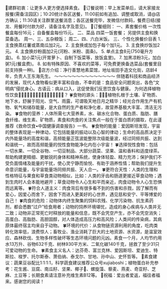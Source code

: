 🌿建群初衷：让更多人更方便选择素食。
🌿订餐说明：早上发菜单后，请大家接龙报餐(需备注园区)；10:20统计各区送餐，11:00前如有追加、调整或取消，请@店方确认；11:30请关注群里送餐消息；各区送餐完毕，发微信付款码，餐费日结(接龙、用餐时付款为好，请备注名字及意见)。
🌿订餐细则：
一、素套餐价格
    一次性餐盒每份16元；
    自备餐盒每份15元。
二、菜品
    四菜一饭套餐；
    另提供主食和换菜备选。
    周一、三、五杂粮饭；
    周二、四、六白米饭。
三、个性化换餐价目表
    1. 主食换蒸红薯或蒸南瓜加2元。
    2. 主食换或加包子每个加1元。
    3. 主食换炒饭加2元。
    4. 主食换炒粉面加2元(河粉、米粉、面条)。
    5. 单点主食8元(750毫升方盒)。
    6. 加小菜1元(开胃萝卜、自制下饭菜等，放饭盒里)。
    7. 加黑凉粉3元，加白粥1元(餐盒费)。
    8. 如有特殊原因、不喜欢的菜等，可免费更换备选菜品(套餐里目前支持换一种)。
🌿店方介绍：净行善慧地素菜馆，地址坂田手造文化街，店龄4年，负责人王东海先生。
～～～～～～～～～～～～～～
伴随着科技和商品经济的发展，现代人食物看似更丰富和自由，不幸的是：食品安全问题突出，各色“文明病”侵扰身心。古语云：病从口入，这促使我们反思饮食与健康。
为何选择植物性饮食🌾🌽🥦🥬🍅🍆🥔🌰🍄🍉🍈🥑🍓🍎🍏🍐？
🍀食物的源头：🌲🌳🌴植物扎根于土壤、矿物质、地下水，舒展于阳光、空气、雨露，可谓吸天地日月之精华；经光合作用生产有机物、氧气和储存能量，是大自然的生产者和净化者，故营养基极大丰富、清洁无污染。
🍀食物的营养：人体所需七大营养素，水、碳水化合物、蛋白质、脂肪、膳食纤维、维生素、矿物质，素食和肉食的关注焦点一般在于蛋白质的摄取，在此谨推荐《救命饮食•中国健康调查报告》一书。
🍀食物的能量：爱因斯坦发现，宇宙的整体表现是一种律动，它包括能量的振动以及心智的律动；生命的高品质决定于内外能量场的高度和谐，高频能量正弦波能整除次级能量波，经过同频共振、达到和谐统一，故而高频能量的悦性食物能净化内在小宇宙！
🍀选择悦性食物：包括一切水果、一切全谷物、一切豆制品、大部分蔬菜、坚果、温和香料和适度绿茶。帮助构建更精细、更敏锐的身体和精神系统，使身体轻盈、精力充沛；保护我们不受负面情绪及能量的干扰，使心灵宁静而愉悦、有助于涵养性情；帮助我们提升生命意识能量，与宇宙能量场同频共振、天人合一。
🍀更符合天性：人类的生理和性格特征与果食和草食类动物相似，比如：人类的牙齿和肠道更接近草食动物；遇到生肉时人会本能地避开；草食动物令人心生和平而亲近，肉食动物令人心生恐惧而远离等。
🍀符合人道主义：肉食背后有很多看不到的伤害和杀戮，因了解而有爱心，因爱心而舍下，因舍下而进入更美好的心世界，遇见慈和安宁、平等博爱的自己！
🍀肉食的危险：动物体内终生聚集的饲料农残、化学污染物、抗生素药剂，都会悉数“过户”给食用者；动物的饲养环境堪忧，造成的身心疾病与人类并无二致；动物非正常死亡时释放的能量和信息，既不会凭空产生，亦不会凭空消失；高蛋白、高脂肪、高胆固醇，对人体造成高压力和高风险；人类间的传染病，其病原体最终宿主均来自于动物。
🍀环境的代价：从食物链资源利用的角度，吃肉类转化效率低，浪费惊人；畜牧业、渔业消耗了巨大的土地资源、水资源，是温室效应、森林砍伐、生物多样性破坏等生态环境问题的元凶。素食一个月，人均节约用水13万升、谷物632千克、树林930平方米、二氧化碳140千克，拯救了至少31只可爱动物的生命。
🍀素食主义名人：达芬奇、富兰克林、爱因斯坦、爱迪生、特斯拉、梭罗、托尔斯泰、萧伯纳、泰戈尔、甘地、孙中山、史怀哲等。
🥙素食建议：蔬果豆谷配比1:1:1:1，科学蔬食建议推荐公众号xujiaboshi；植物蛋白补充参考：花生酱、豆腐、南瓜籽、坚果、椰子🥥、螺旋藻、藜麦、燕麦、奇亚籽、芝麻、土豆等；长期食素请注意补充维生素B12等。
💐祝福：爱出者爱返，福往者福来。感谢您的阅读！